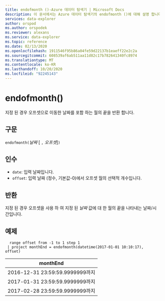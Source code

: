 ```yaml
---
title: endofmonth ()-Azure 데이터 탐색기 | Microsoft Docs
description: 이 문서에서는 Azure 데이터 탐색기의 endofmonth ()에 대해 설명 합니다.
services: data-explorer
author: orspod
ms.author: orspodek
ms.reviewer: alexans
ms.service: data-explorer
ms.topic: reference
ms.date: 02/13/2020
ms.openlocfilehash: 1911546f95b86a04fe59d22137b1eaeff22e2c2a
ms.sourcegitcommit: 608539af6ab511aa11d82c17b782641340fc8974
ms.translationtype: MT
ms.contentlocale: ko-KR
ms.lasthandoff: 10/20/2020
ms.locfileid: "92245143"
---
```

# <a name="endofmonth"></a>endofmonth()

지정 된 경우 오프셋으로 이동한 날짜를 포함 하는 월의 끝을 반환 합니다.

## <a name="syntax"></a>구문

`endofmonth(`*날짜* [ `,` *오프셋*]`)`

## <a name="arguments"></a>인수

* `date`: 입력 날짜입니다.
* `offset`: 입력 날짜 (정수, 기본값-0)에서 오프셋 월의 선택적 개수입니다.

## <a name="returns"></a>반환

지정 된 경우 오프셋을 사용 하 여 지정 된 *날짜* 값에 대 한 월의 끝을 나타내는 날짜/시간입니다.

## <a name="example"></a>예제

```kusto
  range offset from -1 to 1 step 1
 | project monthEnd = endofmonth(datetime(2017-01-01 10:10:17), offset) 
```

|monthEnd|
|---|
|2016-12-31 23:59:59.9999999까지|
|2017-01-31 23:59:59.9999999까지|
|2017-02-28 23:59:59.9999999까지|